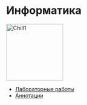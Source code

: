 # Информатика

<img alt="Chill1" src="https://github.com/maxbarsukov/itmo/blob/master/.docs/chill1.gif" height="150">

- [Лабораторные работы](https://github.com/maxbarsukov/itmo/tree/master/%D0%B8%D0%BD%D1%84%D0%BE%D1%80%D0%BC%D0%B0%D1%82%D0%B8%D0%BA%D0%B0/%D0%BB%D0%B0%D0%B1%D0%BE%D1%80%D0%B0%D1%82%D0%BE%D1%80%D0%BD%D1%8B%D0%B5)
- [Аннотации](https://github.com/maxbarsukov/itmo/tree/master/%D0%B8%D0%BD%D1%84%D0%BE%D1%80%D0%BC%D0%B0%D1%82%D0%B8%D0%BA%D0%B0/%D0%B0%D0%BD%D0%BD%D0%BE%D1%82%D0%B0%D1%86%D0%B8%D0%B8)
